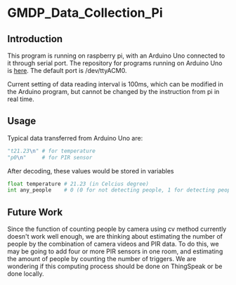 # GMDP_Data_Collection_Pi

## Introduction
This program is running on raspberry pi, with an Arduino Uno connected to it through serial port. The repository for programs running on Arduino Uno is [here](https://github.com/camelboat/GMDP_Data_Collection_Arduino). The default port is /dev/ttyACM0.

Current setting of data reading interval is 100ms, which can be modified in the Arduino program, but cannot be changed by the instruction from pi in real time.

## Usage
Typical data transferred from Arduino Uno are:

```python
"t21.23\n" # for temperature
"p0\n"     # for PIR sensor
```

After decoding, these values would be stored in variables 

```python
float temperature # 21.23 (in Celcius degree)
int any_people    # 0 (0 for not detecting people, 1 for detecting people)
```
## Future Work
Since the function of counting people by camera using cv method currently doesn't work well enough, we are thinking about estimating the number of people by the combination of camera videos and PIR data. To do this, we may be going to add four or more PIR sensors in one room, and estimating the amount of people by counting the number of triggers. We are wondering if this computing process should be done on ThingSpeak or be done locally.
